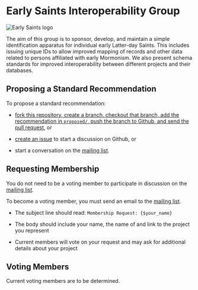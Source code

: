 # Early Saints Interoperability Group

![Early Saints logo](http://earlysaints.byu.edu/wp-content/uploads/2014/01/early_saints_v01a.png)

The aim of this group is to sponsor, develop, and maintain
a simple identification apparatus for individual early Latter-day
Saints. This includes issuing unique IDs to allow improved
mapping of records and other data related to persons affiliated
with early Mormonism. We also present schema standards for
improved interoperability between different projects and their
databases.

## Proposing a Standard Recommendation

To propose a standard recommendation:

- [fork this repository, create a branch, checkout that branch,
  add the recommendation in `proposed/`, push the branch to
  Github, and send the pull request](https://guides.github.com/introduction/flow/), or

- [create an issue](https://guides.github.com/features/issues/) to start a discussion on Github, or

- start a conversation on the [mailing list](https://groups.google.com/forum/#!forum/early-saints-interoperability-group).

[mailing list]: https://groups.google.com/forum/#!forum/early-saints-interoperability-group

## Requesting Membership

You do not need to be a voting member to participate in discussion on
the [mailing list](https://groups.google.com/forum/#!forum/early-saints-interoperability-group).

To become a voting member, you must send an email to the [mailing list](https://groups.google.com/forum/#!forum/early-saints-interoperability-group).

- The subject line should read: `Membership Request: {$your_name}`

- The body should include your name, the name of and link to the project
  you represent

- Current members will vote on your request and may ask for additional
  details about your project

## Voting Members

Current voting members are to be determined.
